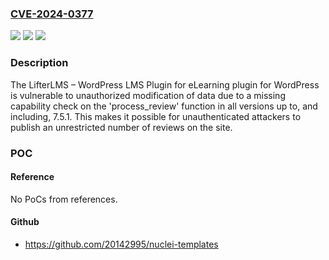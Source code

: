 ### [CVE-2024-0377](https://cve.mitre.org/cgi-bin/cvename.cgi?name=CVE-2024-0377)
![](https://img.shields.io/static/v1?label=Product&message=LifterLMS%20%E2%80%93%20WordPress%20LMS%20Plugin%20for%20eLearning&color=blue)
![](https://img.shields.io/static/v1?label=Version&message=*%3C%3D%207.5.1%20&color=brighgreen)
![](https://img.shields.io/static/v1?label=Vulnerability&message=CWE-284%20Improper%20Access%20Control&color=brighgreen)

### Description

The LifterLMS – WordPress LMS Plugin for eLearning plugin for WordPress is vulnerable to unauthorized modification of data due to a missing capability check on the 'process_review' function in all versions up to, and including, 7.5.1. This makes it possible for unauthenticated attackers to publish an unrestricted number of reviews on the site.

### POC

#### Reference
No PoCs from references.

#### Github
- https://github.com/20142995/nuclei-templates

